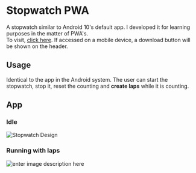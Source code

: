 # Stopwatch PWA
A stopwatch similar to Android 10's default app. I developed it for learning purposes in the matter of PWA's.
\
To visit, [click here](https://friendly-gumdrop-472785.netlify.app/). If accessed on a mobile device, a download button will be shown on the header.

## Usage
Identical to the app in the Android system. The user can start the stopwatch, stop it, reset the counting and **create laps** while it is counting.

## App

### Idle
![Stopwatch Design](https://i.imgur.com/BevkkZG.png)

### Running with laps
![enter image description here](https://i.imgur.com/AWhaJmC.png)